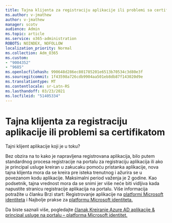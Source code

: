 ```yaml
---
title: Tajna klijenta za registraciju aplikacije ili problemi sa certifikatom
ms.author: v-jmathew
author: v-jmathew
manager: scotv
audience: Admin
ms.topic: article
ms.service: o365-administration
ROBOTS: NOINDEX, NOFOLLOW
localization_priority: Normal
ms.collection: Adm_O365
ms.custom:
- "9004352"
- "9685"
ms.openlocfilehash: 990648d286ec801785201e6513b70534c3d80e3f
ms.sourcegitcommit: 1f43598a726cdb9904aa501eb8db87f143020d9e
ms.translationtype: MT
ms.contentlocale: sr-Latn-RS
ms.lasthandoff: 03/23/2021
ms.locfileid: "51405334"
---
```

# <a name="app-registration-client-secret-or-certificate-issues"></a>Tajna klijenta za registraciju aplikacije ili problemi sa certifikatom

Tajni klijent aplikacije koji je u toku?

Bez obzira na to kako je napravljena registrovana aplikacija, bilo putem standardnog procesa registracije na portalu za registraciju aplikacija ili ako je principal usluge kreiran u zakucaku pomoću pristanka aplikacije, nova tajna klijenta mora da se kreira pre isteka trenutnog i ažurira se u povezanom kodu aplikacije. Maksimalni period važenja je 2 godine. Kao podsetnik, tajna vrednost mora da se snimi jer više neće biti vidljiva kada napustite stranicu registracije aplikacija na portalu. Više informacija potražite u članku Brzi start: Registrovanje aplikacije na [platformi Microsoft identiteta](https://docs.microsoft.com/azure/active-directory/develop/quickstart-register-app) i Najbolje prakse za [platformu Microsoft identiteta.](https://docs.microsoft.com/azure/active-directory/develop/identity-platform-integration-checklist#security)

Da biste saznali više, pogledajte [članak Kreiranje Azure AD aplikacije & principal usluge na portalu – platforma Microsoft identitet.](https://docs.microsoft.com/azure/active-directory/develop/howto-create-service-principal-portal)
